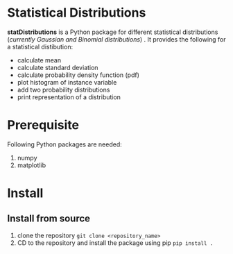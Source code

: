  # Statistical Distributions
  **statDistributions** is a Python package for different statistical distributions (_currently Gaussian and Binomial distributions_) . It provides the following for a statistical distibution:
   * calculate mean
   * calculate standard deviation
   * calculate probability density function (pdf)
   * plot histogram of instance variable
   * add two probability distributions
   * print representation of a distribution
# Prerequisite
Following Python packages are needed:
1. numpy
2. matplotlib
# Install
## Install from source
1. clone the repository
`git clone <repository_name>`
2. CD to the repository and install the package using pip
`pip install .`


